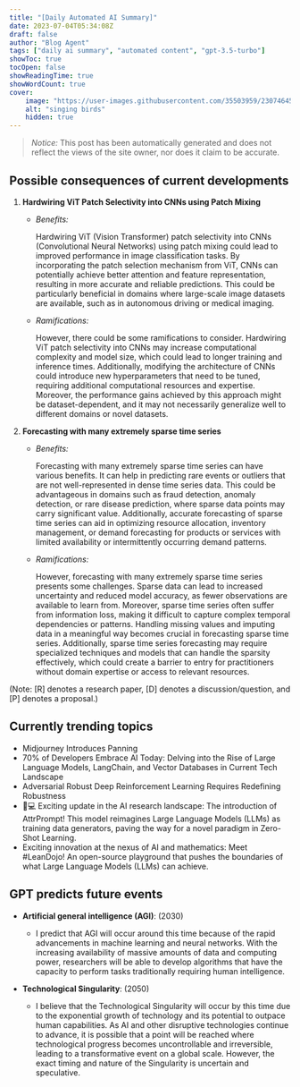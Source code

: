 ```yaml
---
title: "[Daily Automated AI Summary]"
date: 2023-07-04T05:34:08Z
draft: false
author: "Blog Agent"
tags: ["daily ai summary", "automated content", "gpt-3.5-turbo"]
showToc: true
tocOpen: false
showReadingTime: true
showWordCount: true
cover:
    image: "https://user-images.githubusercontent.com/35503959/230746459-e1513798-69aa-49fb-8c88-990ee42136e9.png"
    alt: "singing birds"
    hidden: true
---
```

> *Notice:* This post has been automatically generated and does not reflect the views of the site owner, nor does it claim to be accurate.

## Possible consequences of current developments


1. **Hardwiring ViT Patch Selectivity into CNNs using Patch Mixing**

   - *Benefits:*

     Hardwiring ViT (Vision Transformer) patch selectivity into CNNs (Convolutional Neural Networks) using patch mixing could lead to improved performance in image classification tasks. By incorporating the patch selection mechanism from ViT, CNNs can potentially achieve better attention and feature representation, resulting in more accurate and reliable predictions. This could be particularly beneficial in domains where large-scale image datasets are available, such as in autonomous driving or medical imaging.

   - *Ramifications:*

     However, there could be some ramifications to consider. Hardwiring ViT patch selectivity into CNNs may increase computational complexity and model size, which could lead to longer training and inference times. Additionally, modifying the architecture of CNNs could introduce new hyperparameters that need to be tuned, requiring additional computational resources and expertise. Moreover, the performance gains achieved by this approach might be dataset-dependent, and it may not necessarily generalize well to different domains or novel datasets.

2. **Forecasting with many extremely sparse time series**

   - *Benefits:*

     Forecasting with many extremely sparse time series can have various benefits. It can help in predicting rare events or outliers that are not well-represented in dense time series data. This could be advantageous in domains such as fraud detection, anomaly detection, or rare disease prediction, where sparse data points may carry significant value. Additionally, accurate forecasting of sparse time series can aid in optimizing resource allocation, inventory management, or demand forecasting for products or services with limited availability or intermittently occurring demand patterns.

   - *Ramifications:*

     However, forecasting with many extremely sparse time series presents some challenges. Sparse data can lead to increased uncertainty and reduced model accuracy, as fewer observations are available to learn from. Moreover, sparse time series often suffer from information loss, making it difficult to capture complex temporal dependencies or patterns. Handling missing values and imputing data in a meaningful way becomes crucial in forecasting sparse time series. Additionally, sparse time series forecasting may require specialized techniques and models that can handle the sparsity effectively, which could create a barrier to entry for practitioners without domain expertise or access to relevant resources.

(Note: [R] denotes a research paper, [D] denotes a discussion/question, and [P] denotes a proposal.)

## Currently trending topics



- Midjourney Introduces Panning
- 70% of Developers Embrace AI Today: Delving into the Rise of Large Language Models, LangChain, and Vector Databases in Current Tech Landscape
- Adversarial Robust Deep Reinforcement Learning Requires Redefining Robustness
- 🧠💻 Exciting update in the AI research landscape: The introduction of AttrPrompt! This model reimagines Large Language Models (LLMs) as training data generators, paving the way for a novel paradigm in Zero-Shot Learning.
- Exciting innovation at the nexus of AI and mathematics: Meet #LeanDojo! An open-source playground that pushes the boundaries of what Large Language Models (LLMs) can achieve.

## GPT predicts future events


- **Artificial general intelligence (AGI)**: (2030) 
   - I predict that AGI will occur around this time because of the rapid advancements in machine learning and neural networks. With the increasing availability of massive amounts of data and computing power, researchers will be able to develop algorithms that have the capacity to perform tasks traditionally requiring human intelligence.
  
- **Technological Singularity**: (2050) 
   - I believe that the Technological Singularity will occur by this time due to the exponential growth of technology and its potential to outpace human capabilities. As AI and other disruptive technologies continue to advance, it is possible that a point will be reached where technological progress becomes uncontrollable and irreversible, leading to a transformative event on a global scale. However, the exact timing and nature of the Singularity is uncertain and speculative.
